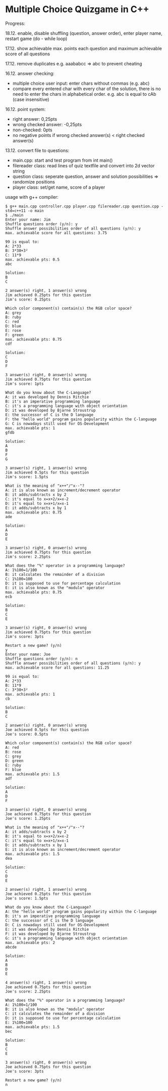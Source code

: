 # Multiple Choice Quizgame in C++

Progress:

18.12. enable, disable shuffling (question, answer order), enter player name, restart game (do - while loop) 

17.12. show achievable max. points each question and maximum achievable score of all questions

17.12. remove duplicates e.g. aaababcc => abc to prevent cheating

16.12. answer checking:
+ multiple choice user input: enter chars without commas (e.g. abc) 
+ compare every entered char with every char of the solution, there is no need to enter the chars in alphabetical order. e.g. abc is equal to cAb (case insensitive)  

16.12. point system: 
+ right answer: 0,25pts
+ wrong checked answer: -0,25pts
+ non-checked: 0pts 
+ no negative points if wrong checked answer(s) < right checked answer(s)

13.12. convert file to questions:
+ main.cpp: start and test program from int main()
+ filereader class: read lines of quiz textfile and convert into 2d vector string
+ question class: seperate question, answer and solution possibilities => randomize positions 
+ player class: set/get name, score of a player

usage with g++ compiler:
```
$ g++ main.cpp controller.cpp player.cpp filereader.cpp question.cpp -std=c++11 -o main
$ ./main
Enter your name: Jim
Shuffle questions order (y/n): y
Shuffle answer possibilities order of all questions (y/n): y
max. achievable score for all questions: 3.75

99 is equal to:
A: 2*33
B: 3*30+3²
C: 11*9
max. achievable pts: 0.5
abc

Solution:
B
C

2 answer(s) right, 1 answer(s) wrong
Jim achieved 0.25pts for this question
Jim's score: 0.25pts

Which color component(s) contain(s) the RGB color space?
A: grey
B: ruby
C: red
D: blue
E: rose
F: green
max. achievable pts: 0.75
cdf

Solution:
C
D
F

3 answer(s) right, 0 answer(s) wrong
Jim achieved 0.75pts for this question
Jim's score: 1pts

What do you know about the C-Language?
A: it was developed by Dennis Ritchie
B: it's an imperative programming language
C: it's a programming language with object orientation
D: it was developed by Bjarne Stroustrup
E: the successor of C is the D language
F: the "hello world" program gains popularity within the C-language
G: C is nowadays still used for OS-Development
max. achievable pts: 1
gfdb

Solution:
A
B
F
G

3 answer(s) right, 1 answer(s) wrong
Jim achieved 0.5pts for this question
Jim's score: 1.5pts

What is the meaning of "x++"/"x--"?
A: it is also known as increment/decrement operator
B: it adds/subtracts x by 2
C: it's equal to x=x+2/x=x-2
D: it's equal to x=x+1/x=x-1
E: it adds/subtracts x by 1
max. achievable pts: 0.75
ade

Solution:
A
D
E

3 answer(s) right, 0 answer(s) wrong
Jim achieved 0.75pts for this question
Jim's score: 2.25pts

What does the "%" operator in a programming language?
A: 1%100=1/100
B: it calculates the remainder of a division
C: 1%100=100
D: it is supposed to use for percentage calculation
E: it is also known as the "modulo" operator
max. achievable pts: 0.75
ecb

Solution:
B
C
E

3 answer(s) right, 0 answer(s) wrong
Jim achieved 0.75pts for this question
Jim's score: 3pts

Restart a new game? (y/n)
y
Enter your name: Joe
Shuffle questions order (y/n): n
Shuffle answer possibilities order of all questions (y/n): y
max. achievable score for all questions: 11.25

99 is equal to:
A: 2*33
B: 11*9
C: 3*30+3²
max. achievable pts: 1
cb

Solution:
B
C

2 answer(s) right, 0 answer(s) wrong
Joe achieved 0.5pts for this question
Joe's score: 0.5pts

Which color component(s) contain(s) the RGB color space?
A: red
B: rose
C: grey
D: green
E: ruby
F: blue
max. achievable pts: 1.5
adf

Solution:
A
D
F

3 answer(s) right, 0 answer(s) wrong
Joe achieved 0.75pts for this question
Joe's score: 1.25pts

What is the meaning of "x++"/"x--"?
A: it adds/subtracts x by 2
B: it's equal to x=x+2/x=x-2
C: it's equal to x=x+1/x=x-1
D: it adds/subtracts x by 1
E: it is also known as increment/decrement operator
max. achievable pts: 1.5
dea

Solution:
C
D
E

2 answer(s) right, 1 answer(s) wrong
Joe achieved 0.25pts for this question
Joe's score: 1.5pts

What do you know about the C-Language?
A: the "hello world" program gains popularity within the C-language
B: it's an imperative programming language
C: the successor of C is the D language
D: C is nowadays still used for OS-Development
E: it was developed by Dennis Ritchie
F: it was developed by Bjarne Stroustrup
G: it's a programming language with object orientation
max. achievable pts: 2
abcde

Solution:
A
B
D
E

4 answer(s) right, 1 answer(s) wrong
Joe achieved 0.75pts for this question
Joe's score: 2.25pts

What does the "%" operator in a programming language?
A: 1%100=1/100
B: it is also known as the "modulo" operator
C: it calculates the remainder of a division
D: it is supposed to use for percentage calculation
E: 1%100=100
max. achievable pts: 1.5
bec

Solution:
B
C
E

3 answer(s) right, 0 answer(s) wrong
Joe achieved 0.75pts for this question
Joe's score: 3pts

Restart a new game? (y/n)
n
```
